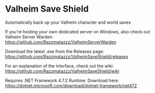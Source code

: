 # Valheim Save Shield
Automatically back up your Valheim character and world saves

If you're hosting your own dedicated server on Windows, also check out Valheim Server Warden: https://github.com/Razzmatazzz/ValheimServerWarden

Download the latest .exe from the Releases page:
https://github.com/Razzmatazzz/ValheimSaveShield/releases

For an explanation of the interface, check out the wiki:
https://github.com/Razzmatazzz/ValheimSaveShield/wiki

Requires .NET Framework 4.7.2 Runtime. Download here:
https://dotnet.microsoft.com/download/dotnet-framework/net472
